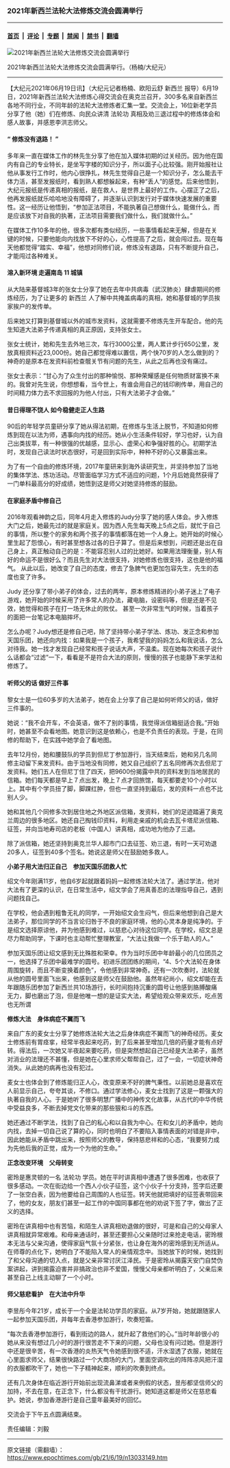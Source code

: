 ### 2021年新西兰法轮大法修炼交流会圆满举行

---

#### [首页](../../../..?n13033149) &nbsp;|&nbsp; [评论](../../../../../epoch-comment?n13033149) &nbsp;|&nbsp; [专题](../../../../../epoch-special?n13033149) &nbsp;|&nbsp; [禁闻](../../../../../epoch-news?n13033149) &nbsp;|&nbsp; [禁书](../../../../../books?n13033149) &nbsp;|&nbsp; [翻墙](https://github.com/gfw-breaker/nogfw/blob/master/README.md?n13033149)


<div><img alt="2021年新西兰法轮大法修炼交流会圆满举行" class="attachment-djy_600_400 size-djy_600_400 wp-post-image" src="https://i.epochtimes.com/assets/uploads/2021/06/id13033197-6-600x400.jpg"/>
<div class="caption">
 <p>
  2021年新西兰法轮大法修炼交流会圆满举行。（杨楠/大纪元）
 </p>
</div></div><hr/><div class="post_content" id="artbody" itemprop="articleBody">
 <!-- article content begin -->
 <p>
  【大纪元2021年06月19日讯】（大纪元记者杨楠、欧阳云舒
  <ok href="https://www.epochtimes.com/gb/tag/%E6%96%B0%E8%A5%BF%E5%85%B0.html">
   新西兰
  </ok>
  报导）6月19日，2021年新西兰法轮大法修炼心得交流会在奥克兰召开，300多名来自新西兰各地不同行业，不同年龄的法轮大法修炼者汇集一堂。交流会上，16位新老学员分享了他（她）们在修炼、向民众讲清
  <ok href="https://www.epochtimes.com/gb/tag/%E6%B3%95%E8%BD%AE%E5%8A%9F.html">
   法轮功
  </ok>
  真相及劝三退过程中的修炼体会和感人故事，并感恩李洪志师父。
 </p>
 <h4>
  <strong>
   “
  </strong>
  <strong>
   修炼没有退路！
  </strong>
  <strong>
   ”
  </strong>
 </h4>
 <p>
  多年来一直在媒体工作的林先生分享了他在加入媒体初期的过关经历。因为他在国内有自己的专业特长，是坐写字楼的知识分子，所以面子心比较强。刚开始报社让他从事发行工作时，他内心很挣扎，林先生觉得自己是一个知识分子，怎么能去干体力活，甚至发报纸时，看到熟人都想躲起来，有种“丢人”的感觉。后来他悟到，大纪元报纸是传递真相的报纸，是在救人，是世界上最好的工作。心摆正了之后，他再发报纸就乐哈哈地没有障碍了，并逐渐认识到发行对于媒体快速发展的重要性。这一经历让他悟到，“参加正法项目，不能执著自己想做什么，能做什么，而是应该放下对自我的执著，正法项目需要我们做什么，我们就做什么。”
 </p>
 <p>
  在媒体工作10多年的他，很多次都有类似经历，一些事情看起来无解，但是在关键的时候，只要他能向内找放下不好的心，心性提高了之后，就会闯过去。现在每天他都觉得“踏实、幸福”，他想对同修们说，修炼没有退路，只有不断提升自己，才能闯过各种难关。
 </p>
 <h4>
  <strong>
   溶入新环境
  </strong>
  <strong>
   走遍南岛
  </strong>
  <strong>
   11
  </strong>
  城镇
 </h4>
 <p>
  从大陆来基督城3年的张女士分享了她在去年中共病毒（武汉肺炎）肆虐期间的修炼经历，为了让更多的
  <ok href="https://www.epochtimes.com/gb/tag/%E6%96%B0%E8%A5%BF%E5%85%B0.html">
   新西兰
  </ok>
  人了解中共掩盖病毒的真相，她和基督城的学员挨家挨户的发传单。
 </p>
 <p>
  后来她又打算到基督城以外的城市发资料，这就需要不修炼先生开车配合。他的先生知道大法弟子传递真相的真正原因，支持张女士。
 </p>
 <p>
  张女士统计，她和先生去外地三次，车行3000公里，两人累计步行650公里，发放真相资料近23,000份。她自己都觉得难以置信，两个快70岁的人怎么做到的？神奇的是原本在发资料前检查髋关节有问题的先生，从此之后再也没有痛过。
 </p>
 <p>
  张女士表示：“甘心为了众生付出的那种愉悦、那种荣耀感是任何物质财富换不来的。我曾对先生说，你想想看，当今世上，有谁会用自己的钱印刷传单，用自己的时间精力体力去不求回报的为他人付出，只有大法弟子才会做。”
 </p>
 <h4>
  <strong>
   昔日得理不饶人
  </strong>
  <strong>
  </strong>
  如今稳健走正人生路
 </h4>
 <p>
  90后的年轻学员童研分享了她从得法初期，在修炼与生活上脱节，不知道如何修炼到现在以法为师，遇事向内找的经历。她从小生活条件较好，学习也好，认为自己出类拔萃，有一种很强的优越感，显示心、虚荣心和争强好胜的心。初期学法时，发现自己读法时状态很好，可是回到实际中，种种不好的心又暴露出来。
 </p>
 <p>
  为了有一个自由的修炼环境，2017年童研来到海外读研究生，并坚持参加了当地的集体学法、炼功活动。尽管面临学习方式不适应的问题，1个月后她竟然获得了一门单科最高分的好成绩，她悟到这是师父对她坚持修炼的鼓励。
 </p>
 <h4>
  <strong>
   在家庭矛盾中修自己
  </strong>
 </h4>
 <p>
  2016年观看神韵之后，同年4月走入修炼的Judy分享了她的感人体会。步入修炼大门之后，她最先过的就是家庭关。因为西人先生每天晚上5点之后，就忙于自己的事情，所以整个的家务和两个孩子的事情都落在她一个人身上。她开始的时候心里生起了怨恨心，有时甚至想各过各的日子算了。但是后来想到，问题还是出在自己身上，真正触动自己的是：不能容忍别人过的比她好。如果用法理衡量，别人有好的命运不是很好么？而且先生对大法很支持，对她修炼也很支持，这也是他的福气。 从此以后，她改变了自己的态度，修去了急脾气也更加包容先生，先生的态度也变了许多。
 </p>
 <p>
  Judy 还分享了带小弟子的体会，过去的两年，原本修炼精进的小弟子迷上了电子游戏，她开始的时候采用了许多常人的办法，藏电脑，设密码等，但是还是不见效，她觉得和孩子在打一场无休止的败仗。 甚至一次非常生气的时候，当着孩子的面把一台笔记本电脑摔坏。
 </p>
 <p>
  怎么办呢？Judy想还是修自己吧，除了坚持带小弟子学法、炼功、发正念和参加天国乐团，她还向内找：如果我是一个孩子，我希望我的妈妈怎么和我说话，怎么对待我。她一找才发现自己经常和孩子说话大声，不温柔。现在她每次和孩子说什么话都会“过滤”一下，看看是不是符合大法的原则，慢慢的孩子也能静下来学法和修炼了。
 </p>
 <h4>
  <strong>
   听师父的话
  </strong>
  <strong>
   做好三件事
  </strong>
 </h4>
 <p>
  黎女士是一位60多岁的大法弟子，她在会上分享了自己是如何听师父的话，做好三件事的。
 </p>
 <p>
  她说：“我不会开车，不会英语，做不了别的事情，我觉得派信箱挺适合我。”开始时，她甚至不会看地图。她意识到这是依赖心，也是不负责任的表现。于是，在同修的帮助下，在实践中她学会了看地图。
 </p>
 <p>
  去年12月份，她和腰鼓队的学员到但尼丁参加游行，当天结束后，她和另几名同修主动留下来发资料。由于当地没有同修，她又自己组织了五名同修再次去但尼丁发资料。她们五人在但尼丁住了四天，把9600份揭露中共的资料发到当地居民的信箱。她们每天都是早上７点出发，晚上７点才回旅馆，每天都要走10个小时以上。其中有个学员扭了脚，脚踝红肿，但也一直坚持到最后，发的资料一点也不比别人少。
 </p>
 <p>
  她和其他几个同修多次到居住地之外地区派信箱，发资料，她们的足迹踏遍了奥克兰周边的很多地区。她还自己掏钱印资料，利用走亲戚的机会去瓦卡塔尼派信箱、征签，并向当地寿司店的老板（中国人）讲真相，成功地为他办了三退。
 </p>
 <p>
  除了派信箱，她还坚持到奥克兰华人超市门口去征签、劝三退，有时一天可劝退20多人，征签到40多个签名。她说这是师父在鼓励她多救人。
 </p>
 <p>
  <strong>
   小弟子用大法归正自己　参加天国乐团救人忙
  </strong>
 </p>
 <p>
  绍文今年刚满11岁，他自6岁起就跟着妈妈一起修炼法轮大法了。通过学法，他对大法有了更深的认识，在日常生活中，绍文学会了用真善忍的法理指导自己，遇到问题找自己。
 </p>
 <p>
  在学校，他会遇到粗鲁无礼的同学，一开始绍文会生闷气，但后来他想到自己是大法弟子，那位同学的不当言论归咎于不良的家庭环境，他的心灵本身是纯净的。于是绍文选择原谅他，并为他感到难过，以慈悲心对待这位同学。在学校，绍文总是尽力帮助同学，下课时也主动帮忙整理教室，“大法让我做一个乐于助人的人。”
 </p>
 <p>
  参加天国乐团让绍文感到无比殊胜和荣幸。作为当时乐团中年龄最小的几位团员之一，他选择了乐团中最难学的圆号。初进乐团团练的期间，“4、5个大法轮在身体周围旋转，而且不断变换着颜色”，令他感到非常神奇。还有一次吹奏时，法轮就从他的圆号里面飞出来，他感到这是师父在鼓励他。虽然年纪尚小，绍文却能在去年跟随乐团参加了新西兰共10场游行，长时间抱持沉重的圆号让他感到胳膊酸痛无力，脚也磨出了泡，但是他唯一想的是证实大法，希望给观众带来欢乐，吃点苦也无所谓
 </p>
 <p>
  <strong>
   修炼大法　身体病症不翼而飞
  </strong>
 </p>
 <p>
  来自广东的麦女士分享了她修炼法轮大法之后身体病症不翼而飞的神奇经历。麦女士修炼前有胃痉挛，经常半夜起来吃药，到了后来甚至增加几倍的药量才能有点好转。得法后，一次她又半夜起来要吃药，但是突然想起自己已经是大法弟子，虽然对消业的法理还不甚懂，但是她在心里求师父帮帮自己，过了一会，一切症状神奇消失。从此她的病再也没有犯过。
 </p>
 <p>
  麦女士也体会到了修炼能归正人心，改变原来不好的脾气秉性。以前她总是喜欢在人前显示自己，夸夸其谈，不修口。通过学法修心，麦女士找到了这是一颗强大的执著自我的人心。于是她听了很多明慧广播中的神传文化故事，从古代的中华传统中受益良多，不断去掉党文化带来的那些狠和斗的东西。
 </p>
 <p>
  她还通过不断学法，找到了自己的私心和以自我为中心。在和女儿的矛盾中，她向内找，去掉一切自己说了算的心，同时也明白了不要陷入事情表面的对错是非中，因此她能从矛盾中跳出来，按照师父的教导，保持慈悲祥和的心态，“我要努力成为先他后我的正觉，成为一个为他的生命。”
 </p>
 <p>
  <strong>
   正念改变环境　父母转变
  </strong>
 </p>
 <p>
  <strong>
  </strong>
  密玲是惠灵顿的一名
  <ok href="https://www.epochtimes.com/gb/tag/%E6%B3%95%E8%BD%AE%E5%8A%9F.html">
   法轮功
  </ok>
  学员。她在平时讲真相中遭遇了很多困难，也收获了很多感动。一次在街边给一个西人小伙子征签，这个小伙子十分支持，签字后还要了一张空白表，因为他要给自己周围的人也征签。转天他就把填好的征签表带回来了，他的女友，朋友们甚至一起工作的中国同事都在他的劝说下签了字，做出了正义的选择。
 </p>
 <p>
  密玲在讲真相中也有苦恼，和陌生人讲真相劝退做的很好，可是和自己的父母家人讲真相就异常艰难。和母亲通话时，甚至还要担心父亲随时过来抢走电话，密玲根本无法与父亲沟通，使得家庭气氛十分紧张，也让身在海外的密玲感到无所适从。在师尊的点化下，她明白了不能陷入常人的亲情观念中。当她放下的时候，她找到了和父母沟通的切入点，就是父亲非常讨厌江泽民。于是密玲从揭露天安门自焚伪案讲起，讲到揭露迫害并非搞政治也非不爱国，慢慢父母亲都听明白了，父亲后来甚至自己上线主动聊了一个小时。
 </p>
 <h4>
  <strong>
   师父慈悲看护　在大法中升华
  </strong>
 </h4>
 <p>
  李昱彤今年21岁，成长于一个全是法轮功学员的家庭。从7岁开始，她就跟随家人一起参加天国乐团，并每年去香港参加游行，吹奏短笛。
 </p>
 <p>
  “每次去香港参加游行，看到街边的路人，就升起了救他们的心。”当时年龄很小的她从来没有想过几小时的游行很苦走不下来的问题，父母也没有问过她。但是游行中还是很辛苦，有一次香港的炎热天气令她感到很不适，汗水湿透了衣服，她就在心里面求师父，结果很快路过一个大商场的大门，里面空调吹出的阵阵凉风把汗湿的衣服都吹干了，她也一下子精神起来，顺利的吹奏到终点。
 </p>
 <p>
  还有几次身体在临近游行开始前出现流鼻涕或者来例假的状态，昱彤都坚信师父的加持，不去在意，在正念下，什么都没有干扰游行。她知道这都是师父在慈悲看护。她说，参加香港游行是自己童年最美好的回忆。
 </p>
 <p>
  交流会于下午五点圆满结束。
 </p>
 <p>
  责任编辑：刘毅
 </p>
 <p>
 </p>
 <!-- article content end -->
 <div id="below_article_ad">
 </div>
</div>


---

原文链接（需翻墙）：https://www.epochtimes.com/gb/21/6/19/n13033149.htm
